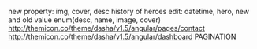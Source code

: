 new property: img, cover, desc
history of heroes edit: datetime, hero, new and old value enum(desc, name, image, cover)
http://themicon.co/theme/dasha/v1.5/angular/pages/contact
http://themicon.co/theme/dasha/v1.5/angular/dashboard
PAGINATION